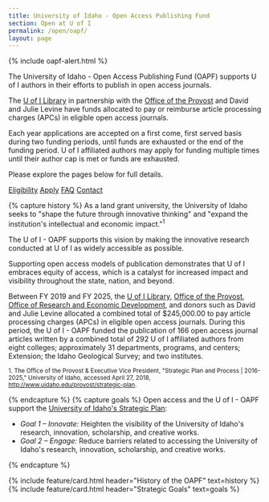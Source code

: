 ```yaml
---
title: University of Idaho - Open Access Publishing Fund
section: Open at U of I
permalink: /open/oapf/
layout: page
---
```


{% include oapf-alert.html %}

The University of Idaho - Open Access Publishing Fund (OAPF) supports U of I authors in their efforts to publish in open access journals.

The [U of I Library](https://www.lib.uidaho.edu/) in partnership with the [Office of the Provost](https://www.uidaho.edu/provost) and David and Julie Levine have funds allocated to pay or reimburse article processing charges (APCs) in eligible open access journals.

Each year applications are accepted on a first come, first served basis during two funding periods, until funds are exhausted or the end of the funding period.
U of I affiliated authors may apply for funding multiple times until their author cap is met or funds are exhausted. 

Please explore the pages below for full details.

<div class="text-center mb-3">
  <a href="eligibility.html" class="btn btn-secondary btn-sm my-2"><span class="fas fa-list"></span> Eligibility</a>
  <a href="apply.html" class="btn btn-secondary btn-sm my-2"><span class="fas fa-check"></span> Apply</a>
  <a href="faq.html" class="btn btn-secondary btn-sm my-2"><span class="fas fa-question"></span> FAQ</a>
  <a href="https://www.lib.uidaho.edu/about/people/llove.html" class="btn btn-secondary btn-sm my-2"><span class="fas fa-user"></span> Contact</a>
</div>

{% capture history %}
As a land grant university, the University of Idaho seeks to "shape the future through innovative thinking" and "expand the institution's intellectual and economic impact."<sup>1</sup>

The U of I - OAPF supports this vision by making the innovative research conducted at U of I as widely accessible as possible.

Supporting open access models of publication demonstrates that U of I embraces equity of access, which is a catalyst for increased impact and visibility throughout the state, nation, and beyond.

Between FY 2019 and FY 2025, the [U of I Library](https://www.lib.uidaho.edu/), [Office of the Provost](https://www.uidaho.edu/provost), [Office of Research and Economic Development](https://www.uidaho.edu/research), and donors such as David and Julie Levine allocated a combined total of $245,000.00 to pay article processing charges (APCs) in eligible open access journals. During this period, the U of I - OAPF funded the publication of 166 open access journal articles written by a combined total of 292 U of I affiliated authors from eight colleges; approximately 31 departments, programs, and centers; Extension; the Idaho Geological Survey; and two institutes.

<small>1. The Office of the Provost &amp; Executive Vice President, "Strategic Plan and Process | 2016-2025," University of Idaho, accessed April 27, 2018, <http://www.uidaho.edu/provost/strategic-plan>.</small>

{% endcapture %}
{% capture goals %}
Open access and the U of I - OAPF support the [University of Idaho's Strategic Plan](https://www.uidaho.edu/provost/strategic-plan):

- *Goal 1 – Innovate:* Heighten the visibility of the University of Idaho's research, innovation, scholarship, and creative works.
- *Goal 2 – Engage:* Reduce barriers related to accessing the University of Idaho's research, innovation, scholarship, and creative works.

{% endcapture %}
<div class="row">
  <div class="col-md-8">
    {% include feature/card.html header="History of the OAPF" text=history %}
  </div>
  <div class="col-md-4">
    {% include feature/card.html header="Strategic Goals" text=goals %}
  </div>
</div>
